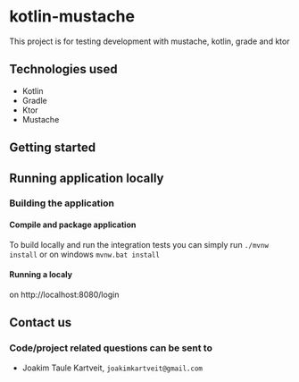 # kotlin-mustache
This project is for testing development with mustache, kotlin, grade and ktor


## Technologies used
* Kotlin
* Gradle
* Ktor
* Mustache

## Getting started
## Running application locally

### Building the application
#### Compile and package application
To build locally and run the integration tests you can simply run `./mvnw install` or on windows 
`mvnw.bat install`

#### Running a localy
on http://localhost:8080/login


## Contact us
### Code/project related questions can be sent to
* Joakim Taule Kartveit, `joakimkartveit@gmail.com`
